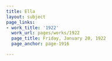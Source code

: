 ```yaml
---
title: Ella
layout: subject
page_links:
- work_title: '1922'
  work_url: pages/works/1922
  page_title: Friday, January 20, 1922
  page_anchor: page-1916

---
```

